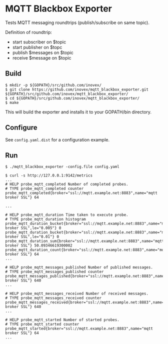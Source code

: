 # MQTT Blackbox Exporter

Tests MQTT messaging roundtrips (publish/subscribe on same topic).

Definition of roundtrip:

- start subscriber on $topic
- start publisher on $topc
- publish $messages on $topic
- receive $message on $topic

## Build

```
$ mkdir -p ${GOPATH}/src/github.com/inovex/
$ git clone https://github.com/inovex/mqtt_blackbox_exporter.git ${GOPATH}/src/github.com/inovex/mqtt_blackbox_exporter/
$ cd ${GOPATH}/src/github.com/inovex/mqtt_blackbox_exporter/
$ make
```

This will build the exporter and installs it to your GOPATH/bin directory.

## Configure

See ``config.yaml.dist`` for a configuration example.

## Run

```
$ ./mqtt_blackbox_exporter -config.file config.yaml
```

```
$ curl -s http://127.0.0.1:9142/metrics
...
# HELP probe_mqtt_completed Number of completed probes.
# TYPE probe_mqtt_completed counter
probe_mqtt_completed{broker="ssl://mqtt.example.net:8883",name="mqtt broker SSL"} 64

...

# HELP probe_mqtt_duration Time taken to execute probe.
# TYPE probe_mqtt_duration histogram
probe_mqtt_duration_bucket{broker="ssl://mqtt.example.net:8883",name="mqtt broker SSL",le="0.005"} 0
probe_mqtt_duration_bucket{broker="ssl://mqtt.example.net:8883",name="mqtt broker SSL",le="0.01"} 0
probe_mqtt_duration_sum{broker="ssl://mqtt.example.net:8883",name="mqtt broker SSL"} 50.09346619300002
probe_mqtt_duration_count{broker="ssl://mqtt.example.net:8883",name="mqtt broker SSL"} 64
...

# HELP probe_mqtt_messages_published Number of published messages.
# TYPE probe_mqtt_messages_published counter
probe_mqtt_messages_published{broker="ssl://mqtt.example.net:8883",name="mqtt broker SSL"} 640
...

# HELP probe_mqtt_messages_received Number of received messages.
# TYPE probe_mqtt_messages_received counter
probe_mqtt_messages_received{broker="ssl://mqtt.example.net:8883",name="mqtt broker SSL"} 640
...

# HELP probe_mqtt_started Number of started probes.
# TYPE probe_mqtt_started counter
probe_mqtt_started{broker="ssl://mqtt.example.net:8883",name="mqtt broker SSL"} 64
...
```
